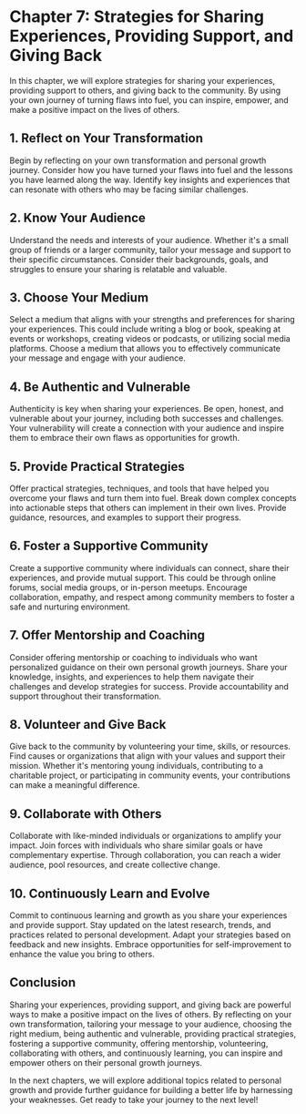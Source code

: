 Chapter 7: Strategies for Sharing Experiences, Providing Support, and Giving Back
=================================================================================

In this chapter, we will explore strategies for sharing your experiences, providing support to others, and giving back to the community. By using your own journey of turning flaws into fuel, you can inspire, empower, and make a positive impact on the lives of others.

**1. Reflect on Your Transformation**
-------------------------------------

Begin by reflecting on your own transformation and personal growth journey. Consider how you have turned your flaws into fuel and the lessons you have learned along the way. Identify key insights and experiences that can resonate with others who may be facing similar challenges.

**2. Know Your Audience**
-------------------------

Understand the needs and interests of your audience. Whether it's a small group of friends or a larger community, tailor your message and support to their specific circumstances. Consider their backgrounds, goals, and struggles to ensure your sharing is relatable and valuable.

**3. Choose Your Medium**
-------------------------

Select a medium that aligns with your strengths and preferences for sharing your experiences. This could include writing a blog or book, speaking at events or workshops, creating videos or podcasts, or utilizing social media platforms. Choose a medium that allows you to effectively communicate your message and engage with your audience.

**4. Be Authentic and Vulnerable**
----------------------------------

Authenticity is key when sharing your experiences. Be open, honest, and vulnerable about your journey, including both successes and challenges. Your vulnerability will create a connection with your audience and inspire them to embrace their own flaws as opportunities for growth.

**5. Provide Practical Strategies**
-----------------------------------

Offer practical strategies, techniques, and tools that have helped you overcome your flaws and turn them into fuel. Break down complex concepts into actionable steps that others can implement in their own lives. Provide guidance, resources, and examples to support their progress.

**6. Foster a Supportive Community**
------------------------------------

Create a supportive community where individuals can connect, share their experiences, and provide mutual support. This could be through online forums, social media groups, or in-person meetups. Encourage collaboration, empathy, and respect among community members to foster a safe and nurturing environment.

**7. Offer Mentorship and Coaching**
------------------------------------

Consider offering mentorship or coaching to individuals who want personalized guidance on their own personal growth journeys. Share your knowledge, insights, and experiences to help them navigate their challenges and develop strategies for success. Provide accountability and support throughout their transformation.

**8. Volunteer and Give Back**
------------------------------

Give back to the community by volunteering your time, skills, or resources. Find causes or organizations that align with your values and support their mission. Whether it's mentoring young individuals, contributing to a charitable project, or participating in community events, your contributions can make a meaningful difference.

**9. Collaborate with Others**
------------------------------

Collaborate with like-minded individuals or organizations to amplify your impact. Join forces with individuals who share similar goals or have complementary expertise. Through collaboration, you can reach a wider audience, pool resources, and create collective change.

**10. Continuously Learn and Evolve**
-------------------------------------

Commit to continuous learning and growth as you share your experiences and provide support. Stay updated on the latest research, trends, and practices related to personal development. Adapt your strategies based on feedback and new insights. Embrace opportunities for self-improvement to enhance the value you bring to others.

**Conclusion**
--------------

Sharing your experiences, providing support, and giving back are powerful ways to make a positive impact on the lives of others. By reflecting on your own transformation, tailoring your message to your audience, choosing the right medium, being authentic and vulnerable, providing practical strategies, fostering a supportive community, offering mentorship, volunteering, collaborating with others, and continuously learning, you can inspire and empower others on their personal growth journeys.

In the next chapters, we will explore additional topics related to personal growth and provide further guidance for building a better life by harnessing your weaknesses. Get ready to take your journey to the next level!
